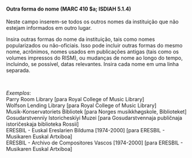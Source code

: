 #### **Outra forma do nome (MARC 410 $a; ISDIAH 5.1.4)**

Neste campo inserem-se todos os outros nomes da instituição que não estejam informados em outro lugar.

Insira outras formas do nome da instituição, tais como nomes popularizados ou não-oficiais. Isso pode incluir outras formas do mesmo nome, acrônimos, nomes usados em publicações antigas (tais como os volumes impressos do RISM), ou mudanças de nome ao longo do tempo, incluindo, se possível, datas relevantes. Insira cada nome em uma linha separada.&nbsp; **&nbsp;**

**&nbsp;**

_Exemplos_:  
Parry Room Library [para Royal College of Music Library]  
Wolfson Lending Library [para Royal College of Music Library]  
Musik-Konservatoriets Bibliotek [para Norges musikkhøgskole, Biblioteket]  
Gosudarstvennïy Istoricheskïyi Muzei [para Gosudarstvennaja publičnaja istoričeskaja biblioteka Rossii]  
ERESBIL - Euskal Ereslarien Bilduma [1974-2000] [para ERESBIL - Musikaren Euskal Artxiboa]  
ERESBIL - Archivo de Compositores Vascos [1974-2000] [para ERESBIL - Musikaren Euskal Artxiboa]